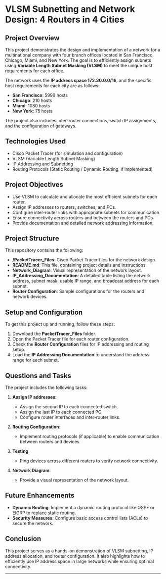 # VLSM Subnetting and Network Design: 4 Routers in 4 Cities

## Project Overview
This project demonstrates the design and implementation of a network for a multinational company with four branch offices located in San Francisco, Chicago, Miami, and New York. The goal is to efficiently assign subnets using **Variable Length Subnet Masking (VLSM)** to meet the unique host requirements for each office.

The network uses the **IP address space 172.30.0.0/16**, and the specific host requirements for each city are as follows:

- **San Francisco**: 5996 hosts
- **Chicago**: 210 hosts
- **Miami**: 1080 hosts
- **New York**: 75 hosts

The project also includes inter-router connections, switch IP assignments, and the configuration of gateways.

## Technologies Used
- Cisco Packet Tracer (for simulation and configuration)
- VLSM (Variable Length Subnet Masking)
- IP Addressing and Subnetting
- Routing Protocols (Static Routing / Dynamic Routing, if implemented)

## Project Objectives
- Use VLSM to calculate and allocate the most efficient subnets for each router.
- Assign IP addresses to routers, switches, and PCs.
- Configure inter-router links with appropriate subnets for communication.
- Ensure connectivity across routers and between the routers and PCs.
- Provide documentation and detailed network addressing information.

## Project Structure
This repository contains the following:

- **/PacketTracer_Files**: Cisco Packet Tracer files for the network design.
- **README.md**: This file, containing project details and instructions.
- **Network_Diagram**: Visual representation of the network layout.
- **IP_Addressing_Documentation**: A detailed table listing the network address, subnet mask, usable IP range, and broadcast address for each subnet.
- **Router Configuration**: Sample configurations for the routers and network devices.


## Setup and Configuration
To get this project up and running, follow these steps:

1. Download the **PacketTracer_Files** folder.
2. Open the Packet Tracer file for each router configuration.
3. Check the **Router Configuration** files for IP addressing and routing setup.
4. Load the **IP Addressing Documentation** to understand the address range for each subnet.

## Questions and Tasks
The project includes the following tasks:

1. **Assign IP addresses**:
   - Assign the second IP to each connected switch.
   - Assign the last IP to each connected PC.
   - Configure router interfaces and inter-router links.

2. **Routing Configuration**:
   - Implement routing protocols (if applicable) to enable communication between routers and devices.

3. **Testing**:
   - Ping devices across different routers to verify network connectivity.

4. **Network Diagram**:
   - Provide a visual representation of the network layout.

## Future Enhancements
- **Dynamic Routing**: Implement a dynamic routing protocol like OSPF or EIGRP to replace static routing.
- **Security Measures**: Configure basic access control lists (ACLs) to secure the network.

## Conclusion
This project serves as a hands-on demonstration of VLSM subnetting, IP address allocation, and router configuration. It also highlights how to efficiently use IP address space in large networks while ensuring optimal connectivity.

---


